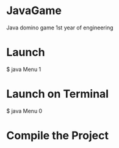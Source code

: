 # JavaGame
Java domino game 1st year of engineering 

# Launch
$ java Menu 1

# Launch on Terminal
$ java Menu 0

# Compile the Project
